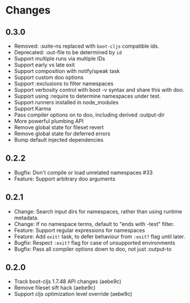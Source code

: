# Changes

## 0.3.0

- Removed: :suite-ns replaced with `boot-cljs` compatible ids.
- Deprecated: :out-file to be determined by `id`
- Support multiple runs via multiple IDs
- Support early vs late exit
- Support composition with notify/speak task
- Support custom doo options
- Support :exclusions to filter namespaces
- Support verbosity control with boot -v syntax and share this with doo.
- Support using :require to determine namespaces under test.
- Support runners installed in node_modules
- Support Karma
- Pass compiler options on to doo, including derived :output-dir
- More powerful plumbing API
- Remove global state for fileset revert
- Remove global state for deferred errors
- Bump default injected dependencies

## 0.2.2

- Bugfix: Don't compile or load unrelated namespaces #33
- Feature: Support arbitrary doo arguments

## 0.2.1

- Change: Search input dirs for namespaces, rather than using runtime metadata.
- Change: If no namespace terms, default to "ends with -test" filter.
- Feature: Support regular expressions for namespaces
- Feature: Add `exit!` task, to defer behaviour from `:exit?` flag until later.
- Bugfix: Respect `:exit?` flag for case of unsupported environments
- Bugfix: Pass all compiler options down to doo, not just :output-to

## 0.2.0

- Track boot-cljs 1.7.48 API changes (aebe9c)
- Remove fileset sift hack (aebe9c)
- Support cljs optimization level override (aebe9c)
